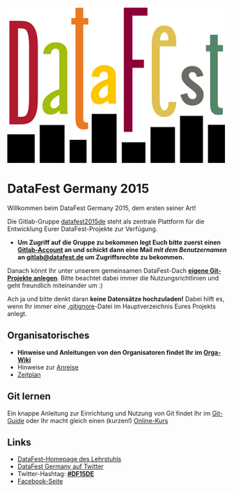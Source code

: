![DataFest](img/Datafest_small.png)

# DataFest Germany 2015
Willkommen beim DataFest Germany 2015, dem ersten seiner Art!

Die Gitlab-Gruppe [datafest2015de](https://gitlab.com/groups/datafest15de) steht 
als zentrale Plattform für die Entwicklung Eurer DataFest-Projekte zur Verfügung.

- **Um Zugriff auf die Gruppe zu bekommen legt Euch bitte zuerst einen
[Gitlab-Account](https://gitlab.com/users/sign_in) an und schickt dann eine Mail
*mit dem Benutzernamen* an gitlab@datafest.de um Zugriffsrechte zu bekommen.**

Danach könnt Ihr unter unserem gemeinsamen DataFest-Dach **[eigene Git-Projekte 
anlegen](https://gitlab.com/projects/new?namespace_id=132941)**. Bitte beachtet 
dabei immer die Nutzungsrichtlinien und geht freundlich miteinander um :) 

Ach ja und bitte denkt daran **keine Datensätze hochzuladen!** Dabei hilft es, wenn Ihr immer eine [.gitignore](./.gitignore)-Datei im 
Hauptverzeichnis Eures Projekts anlegt.

## Organisatorisches
- **Hinweise und Anleitungen von den Organisatoren findet Ihr im 
[Orga-Wiki](https://gitlab.com/datafest15de/orga/wikis/home)**
- Hinweise zur [Anreise](https://gitlab.com/datafest15de/orga/wikis/VenueandDirections)
- [Zeitplan](https://gitlab.com/datafest15de/orga/wikis/Schedule)

## Git lernen
Ein knappe Anleitung zur Einrichtung und Nutzung von Git findet Ihr im 
[Git-Guide](http://rogerdudler.github.io/git-guide/index.de.html) oder Ihr macht
gleich einen (kurzen!) [Online-Kurs](https://try.github.io/)

## Links
- [DataFest-Homepage des Lehrstuhls](http://sswml.uni-mannheim.de/Teaching/DataFest%20Germany/)
- [DataFest Germany auf Twitter](https://twitter.com/DataFestGermany)
- Twitter-Hashtag: **[#DF15DE](https://twitter.com/hashtag/DF15DE?src=hash)**
- [Facebook-Seite](https://www.facebook.com/groups/DataFestGermany/)